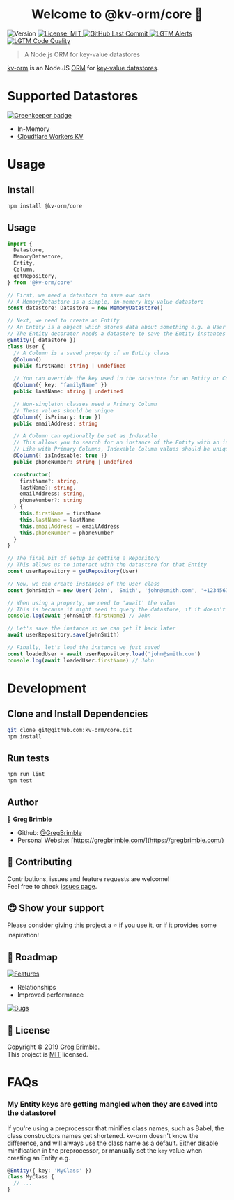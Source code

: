 <h1 align="center">Welcome to @kv-orm/core 👋</h1>
<p>
  <img alt="Version" src="https://img.shields.io/github/package-json/v/kv-orm/core?style=for-the-badge" />
  <a href="https://github.com/kv-orm/core/blob/master/LICENSE" target="_blank">
    <img alt="License: MIT" src="https://img.shields.io/github/license/kv-orm/core?style=for-the-badge" />
  </a>
  <a href="https://github.com/kv-orm/core" target="_blank">
    <img alt="GitHub Last Commit" src="https://img.shields.io/github/last-commit/kv-orm/core.svg?logo=github&style=for-the-badge" />
  </a>
  <a href="https://lgtm.com/projects/g/kv-orm/core/alerts/" target="_blank">
    <img alt="LGTM Alerts" src="https://img.shields.io/lgtm/alerts/g/kv-orm/core.svg?style=for-the-badge&logo=lgtm">
  </a>
  <a href="https://lgtm.com/projects/g/kv-orm/core/context:javascript">
    <img alt="LGTM Code Quality" src="https://img.shields.io/lgtm/grade/javascript/g/kv-orm/core.svg?style=for-the-badge&logo=lgtm">
  </a>
</p>

> A Node.js ORM for key-value datastores

[kv-orm] is an Node.JS [ORM](https://en.wikipedia.org/wiki/Object-relational_mapping) for [key-value datastores](https://en.wikipedia.org/wiki/Key-value_database).

# Supported Datastores

[![Greenkeeper badge](https://badges.greenkeeper.io/kv-orm/core.svg)](https://greenkeeper.io/)

- In-Memory
- [Cloudflare Workers KV](https://github.com/kv-orm/cf-workers)

# Usage

## Install

```sh
npm install @kv-orm/core
```

## Usage

```typescript
import {
  Datastore,
  MemoryDatastore,
  Entity,
  Column,
  getRepository,
} from '@kv-orm/core'

// First, we need a datastore to save our data
// A MemoryDatastore is a simple, in-memory key-value datastore
const datastore: Datastore = new MemoryDatastore()

// Next, we need to create an Entity
// An Entity is a object which stores data about something e.g. a User
// The Entity decorator needs a datastore to save the Entity instances into
@Entity({ datastore })
class User {
  // A Column is a saved property of an Entity class
  @Column()
  public firstName: string | undefined

  // You can override the key used in the datastore for an Entity or Column by passing it into the decorator
  @Column({ key: 'familyName' })
  public lastName: string | undefined

  // Non-singleton classes need a Primary Column
  // These values should be unique
  @Column({ isPrimary: true })
  public emailAddress: string

  // A Column can optionally be set as Indexable
  // This allows you to search for an instance of the Entity with an indexed value
  // Like with Primary Columns, Indexable Column values should be unique
  @Column({ isIndexable: true })
  public phoneNumber: string | undefined

  constructor(
    firstName?: string,
    lastName?: string,
    emailAddress: string,
    phoneNumber?: string
  ) {
    this.firstName = firstName
    this.lastName = lastName
    this.emailAddress = emailAddress
    this.phoneNumber = phoneNumber
  }
}

// The final bit of setup is getting a Repository
// This allows us to interact with the datastore for that Entity
const userRepository = getRepository(User)

// Now, we can create instances of the User class
const johnSmith = new User('John', 'Smith', 'john@smith.com', '+1234567890')

// When using a property, we need to 'await' the value
// This is because it might need to query the datastore, if it doesn't have the value in memory
console.log(await johnSmith.firstName) // John

// Let's save the instance so we can get it back later
await userRepository.save(johnSmith)

// Finally, let's load the instance we just saved
const loadedUser = await userRepository.load('john@smith.com')
console.log(await loadedUser.firstName) // John
```

# Development

## Clone and Install Dependencies

```sh
git clone git@github.com:kv-orm/core.git
npm install
```

## Run tests

```sh
npm run lint
npm test
```

## Author

👤 **Greg Brimble**

- Github: [@GregBrimble](https://github.com/GregBrimble)
- Personal Website: [https://gregbrimble.com/](https://gregbrimble.com/)

## 🤝 Contributing

Contributions, issues and feature requests are welcome!<br />Feel free to check [issues page](https://github.com/kv-orm/core/issues).

## 😍 Show your support

Please consider giving this project a ⭐️ if you use it, or if it provides some inspiration!

## 🚎 Roadmap

<a href="https://github.com/kv-orm/core/issues?q=is%3Aopen+is%3Aissue+label%3Aenhancement" target="_blank">
  <img alt="Features" src="https://img.shields.io/github/issues/kv-orm/core/enhancement?color=%2335a501&label=Features&logo=github&style=for-the-badge" />
</a>

- Relationships
- Improved performance

<a href="https://github.com/kv-orm/core/issues?q=is%3Aopen+is%3Aissue+label%3Abug" target="_blank">
  <img alt="Bugs" src="https://img.shields.io/github/issues/kv-orm/core/bug?color=%23d73a4a&label=Bugs&logo=github&style=for-the-badge" />
</a>

## 📝 License

Copyright © 2019 [Greg Brimble](https://github.com/GregBrimble).<br />
This project is [MIT](https://github.com/kv-orm/core/blob/master/LICENSE) licensed.

[kv-orm]: https://github.com/kv-orm/core

# FAQs

### My Entity keys are getting mangled when they are saved into the datastore!

If you're using a preprocessor that minifies class names, such as Babel, the class constructors names get shortened. kv-orm doesn't know the difference, and will always use the class name as a default. Either disable minification in the preprocessor, or manually set the `key` value when creating an Entity e.g.

```typescript
@Entity({ key: 'MyClass' })
class MyClass {
  // ...
}
```
